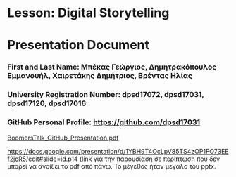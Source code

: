 # Lesson: Digital Storytelling
# Presentation Document

### First and Last Name: Μπέκας Γεώργιος, Δημητρακόπουλος Εμμανουήλ, Χαιρετάκης Δημήτριος, Βρέντας Ηλίας
### University Registration Number: dpsd17072, dpsd17031, dpsd17120, dpsd17016
### GitHub Personal Profile: https://github.com/dpsd17031


[BoomersTalk_GitHub_Presentation.pdf](https://github.com/dpsd17031/Digital-Storytelling-Group-Assignment/files/11633704/BoomersTalk_GitHub_Presentation.pdf)




https://docs.google.com/presentation/d/1YBH9T4OcLpV85TS4zOP1FO73EEf2jcR5/edit#slide=id.p14 (link για την παρουσίαση σε περίπτωση που δεν μπορεί να ανοίξει το pdf από πάνω. Το μέγεθος ήταν μεγάλο του pptx. 


